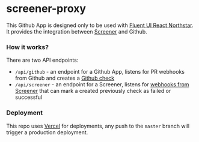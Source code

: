 # screener-proxy

This Github App is designed only to be used with [Fluent UI React Northstar](https://github.com/microsoft/fluentui/tree/master/packages/fluentui). It provides the integration between [Screener](https://screener.io/) and Github.

### How it works?

There are two API endpoints:
- `/api/github` - an endpoint for a Github App, listens for PR webhooks from Github and creates a [Github check](https://docs.github.com/en/rest/reference/checks)
- `/api/screener` - an endpoint for a Screener, listens for [webhooks from Screener](https://screener.io/v2/docs/webhooks) that can mark a created previously check as failed or successful

### Deployment

This repo uses [Vercel](https://vercel.com/) for deployments, any push to the `master` branch will trigger a production deployment.